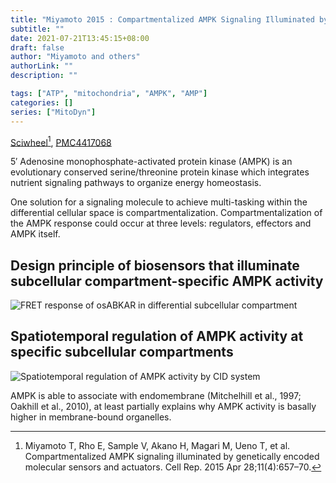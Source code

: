 ```yaml
---
title: "Miyamoto 2015 : Compartmentalized AMPK Signaling Illuminated by Genetically Encoded Molecular Sensors and Actuators"
subtitle: ""
date: 2021-07-21T13:45:15+08:00
draft: false
author: "Miyamoto and others"
authorLink: ""
description: ""

tags: ["ATP", "mitochondria", "AMPK", "AMP"]
categories: []
series: ["MitoDyn"]
---
```


[Sciwheel](https://sciwheel.com/work/#/items/2649224)[^Miyamoto2015], [PMC4417068](https://www.ncbi.nlm.nih.gov/pmc/articles/PMC4417068/)


[^Miyamoto2015]: Miyamoto T, Rho E, Sample V, Akano H, Magari M, Ueno T, et al. Compartmentalized AMPK signaling illuminated by genetically encoded molecular sensors and actuators. Cell Rep. 2015 Apr 28;11(4):657–70.

<!--more-->

5′ Adenosine monophosphate-activated protein kinase (AMPK) is an evolutionary conserved serine/threonine protein kinase which integrates nutrient signaling pathways to organize energy homeostasis.

One solution for a signaling molecule to achieve multi-tasking within the differential cellular space is compartmentalization. Compartmentalization of the AMPK response could occur at three levels: regulators, effectors and AMPK itself.

## Design principle of biosensors that illuminate subcellular compartment-specific AMPK activity

![](https://www.ncbi.nlm.nih.gov/pmc/articles/PMC4417068/bin/nihms677188f1.jpg "FRET response of osABKAR in differential subcellular compartment")


## Spatiotemporal regulation of AMPK activity at specific subcellular compartments

![](https://www.ncbi.nlm.nih.gov/pmc/articles/PMC4417068/bin/nihms677188f7.jpg "Spatiotemporal regulation of AMPK activity by CID system")

AMPK is able to associate with endomembrane (Mitchelhill et al., 1997; Oakhill et al., 2010), at least partially explains why AMPK activity is basally higher in membrane-bound organelles.

